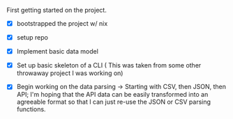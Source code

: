 First getting started on the project.
- [x] bootstrapped the project w/ nix
- [x] setup repo
- [x] Implement basic data model
- [x] Set up basic skeleton of a CLI
   ( This was taken from some other throwaway project I was working on)
- [x] Begin working on the data parsing
    -> Starting with CSV, then JSON, then API; I'm hoping that the API data can be easily transformed into an
       agreeable format so that I can just re-use the JSON or CSV parsing functions.



